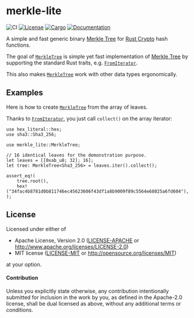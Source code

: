 # merkle-lite

![CI](https://github.com/keithnoguchi/merkle-lite/actions/workflows/ci.yml/badge.svg)
[![License](https://img.shields.io/badge/license-Apache--2.0_OR_MIT-blue.svg)](
https://github.com/keithnoguchi/merkle-lite)
[![Cargo](https://img.shields.io/crates/v/merkle-lite.svg)](
https://crates.io/crates/merkle-lite)
[![Documentation](https://docs.rs/merkle-lite/badge.svg)](
https://docs.rs/merkle-lite)

A simple and fast generic binary [Merkle Tree] for [Rust Crypto]
hash functions.

The goal of [`MerkleTree`] is simple yet fast implementation
of [Merkle Tree] by supporting the standard Rust traits, e.g.
[`FromIterator`].

This also makes [`MerkleTree`] work with other data types ergonomically.

## Examples

Here is how to create [`MerkleTree`] from the array of leaves.

Thanks to [`FromIterator`],  you just call `collect()` on the array iterator:
```
use hex_literal::hex;
use sha3::Sha3_256;

use merkle_lite::MerkleTree;

// 16 identical leaves for the demonstration purpose.
let leaves = [[0xab_u8; 32]; 16];
let tree: MerkleTree<Sha3_256> = leaves.iter().collect();

assert_eq!(
    tree.root(),
    hex!("34fac4b8781d0b811746ec45623606f43df1a8b9009f89c5564e68025a6fd604"),
);
```

## License

Licensed under either of

 * Apache License, Version 2.0 ([LICENSE-APACHE](LICENSE-APACHE) or http://www.apache.org/licenses/LICENSE-2.0)
 * MIT license ([LICENSE-MIT](LICENSE-MIT) or http://opensource.org/licenses/MIT)

at your option.

#### Contribution

Unless you explicitly state otherwise, any contribution intentionally submitted
for inclusion in the work by you, as defined in the Apache-2.0 license, shall be
dual licensed as above, without any additional terms or conditions.

[merkle tree]: https://en.wikipedia.org/wiki/Merkle_tree
[rust crypto]: https://github.com/RustCrypto
[`merkletree`]: https://docs.rs/merkle-lite/latest/merkle_lite/struct.MerkleTree.html
[`fromiterator`]: https://doc.rust-lang.org/std/iter/trait.FromIterator.html
